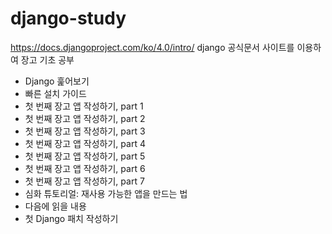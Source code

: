 # django-study

https://docs.djangoproject.com/ko/4.0/intro/
django 공식문서 사이트를 이용하여 장고 기초 공부

- Django 훑어보기
- 빠른 설치 가이드
- 첫 번째 장고 앱 작성하기, part 1
- 첫 번째 장고 앱 작성하기, part 2
- 첫 번째 장고 앱 작성하기, part 3
- 첫 번째 장고 앱 작성하기, part 4
- 첫 번째 장고 앱 작성하기, part 5
- 첫 번째 장고 앱 작성하기, part 6
- 첫 번째 장고 앱 작성하기, part 7
- 심화 튜토리얼: 재사용 가능한 앱을 만드는 법
- 다음에 읽을 내용
- 첫 Django 패치 작성하기
